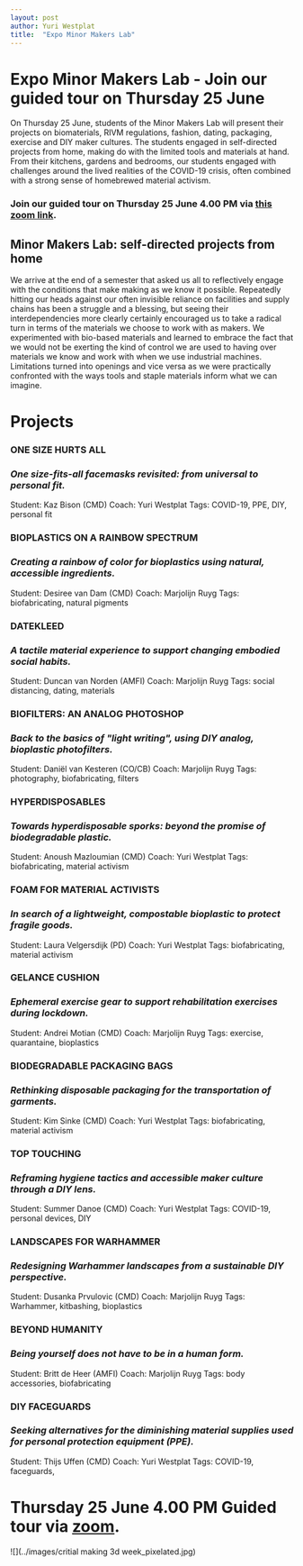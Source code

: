 ```yaml
---
layout: post
author: Yuri Westplat
title:  "Expo Minor Makers Lab"
---
```


# Expo Minor Makers Lab - Join our guided tour on Thursday 25 June
On Thursday 25 June, students of the Minor Makers Lab will present their projects on biomaterials, RIVM regulations, fashion, dating, packaging, exercise and DIY maker cultures. The students engaged in self-directed projects from home, making do with the limited tools and materials at hand. From their kitchens, gardens and bedrooms, our students engaged with challenges around the lived realities of the COVID-19 crisis, often combined with a strong sense of homebrewed material activism. 

### Join our guided tour on Thursday 25 June 4.00 PM via [this zoom link](https://bit.ly/makerexpo2020). 

## Minor Makers Lab: self-directed projects from home 
We arrive at the end of a semester that asked us all to reflectively engage with the conditions that make making as we know it possible. Repeatedly hitting our heads against our often invisible reliance on facilities and supply chains has been a struggle and a blessing, but seeing their interdependencies more clearly certainly encouraged us to take a radical turn in terms of the materials we choose to work with as makers. We experimented with bio-based materials and learned to embrace the fact that we would not be exerting the kind of control we are used to having over materials we know and work with when we use industrial machines. Limitations turned into openings and vice versa as we were practically confronted with the ways tools and staple materials inform what we can imagine.  

# Projects
### ONE SIZE HURTS ALL 
### *One size-fits-all facemasks revisited: from universal to personal fit.*

Student: Kaz Bison (CMD)
Coach: Yuri Westplat
Tags: COVID-19, PPE, DIY, personal fit
### BIOPLASTICS ON A RAINBOW SPECTRUM
### *Creating a rainbow of color for bioplastics using natural, accessible ingredients.*

Student: Desiree van Dam (CMD)
Coach: Marjolijn Ruyg
Tags: biofabricating, natural pigments

### DATEKLEED
### *A tactile material experience to support changing embodied social habits.*

Student: Duncan van Norden (AMFI)
Coach: Marjolijn Ruyg
Tags: social distancing, dating, materials
### BIOFILTERS: AN ANALOG PHOTOSHOP
### *Back to the basics of "light writing", using DIY analog, bioplastic photofilters.*

Student: Daniël van Kesteren (CO/CB)
Coach: Marjolijn Ruyg
Tags: photography, biofabricating, filters
### HYPERDISPOSABLES
### *Towards hyperdisposable sporks: beyond the promise of biodegradable plastic.*

Student: Anoush Mazloumian (CMD)
Coach: Yuri Westplat
Tags: biofabricating, material activism
### FOAM FOR MATERIAL ACTIVISTS
### *In search of a lightweight, compostable bioplastic to protect fragile goods.*

Student: Laura Velgersdijk (PD)
Coach: Yuri Westplat
Tags: biofabricating, material activism
### GELANCE CUSHION
### *Ephemeral exercise gear to support rehabilitation exercises during lockdown.* 

Student: Andrei Motian (CMD)
Coach: Marjolijn Ruyg
Tags: exercise, quarantaine, bioplastics
### BIODEGRADABLE PACKAGING BAGS
### *Rethinking disposable packaging for the transportation of garments.*

Student: Kim Sinke (CMD)
Coach: Yuri Westplat
Tags: biofabricating, material activism
### TOP TOUCHING
### *Reframing hygiene tactics and accessible maker culture through a DIY lens.*

Student: Summer Danoe (CMD)
Coach: Yuri Westplat
Tags: COVID-19, personal devices, DIY
### LANDSCAPES FOR WARHAMMER
### *Redesigning Warhammer landscapes from a sustainable DIY perspective.* 

Student: Dusanka Prvulovic (CMD)
Coach: Marjolijn Ruyg
Tags: Warhammer, kitbashing, bioplastics
### BEYOND HUMANITY
### *Being yourself does not have to be in a human form.* 

Student: Britt de Heer (AMFI)
Coach: Marjolijn Ruyg
Tags: body accessories, biofabricating
### DIY FACEGUARDS
### *Seeking alternatives for the diminishing material supplies used for personal protection equipment (PPE).*

Student: Thijs Uffen (CMD)
Coach: Yuri Westplat
Tags: COVID-19, faceguards, 
# Thursday 25 June 4.00 PM  Guided tour via [zoom](https://bit.ly/makerexpo2020). 


![](../images/critial making 3d week_pixelated.jpg)